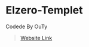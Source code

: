 # Elzero-Templet
Codede By OuTy
>[Website Link](https://outy511.github.io/Elzero-Templet/index.html)
